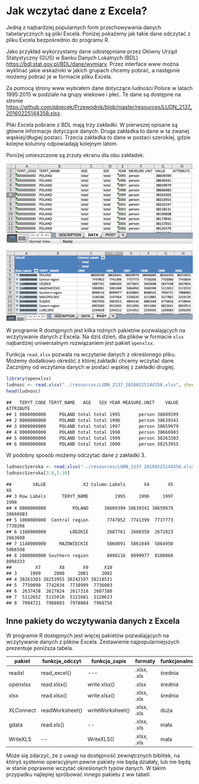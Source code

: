 # Jak wczytać dane z Excela?

Jedną z najbardziej popularnych form przechowywania danych tabelarycznych są pliki Excela. Poniżej pokażemy jak takie dane odczytać z pliku Excela bezpośrednio do programu R.

Jako przykład wykorzystamy dane udostępniane przez Główny Urząd Statystyczny (GUS) w Banku Danych Lokalnych (BDL) https://bdl.stat.gov.pl/BDL/dane/wymiary. Przez interface www można wyklinać jakie wskaźniki w jakich grupach chcemy pobrać, a następnie możemy pobrać je w formacie pliku Excela.

Za pomocą strony www wybrałem dane dotyczące ludności Polsce w latach 1995:2015 w podziale na grupy wiekowe i płeć. Te dane są dostępne na stronie https://github.com/pbiecek/Przewodnik/blob/master/resources/LUDN_2137_20160225144358.xlsx.

Pliki Excela pobrane z BDL mają trzy zakładki. W pierwszej opisane są główne informacje dotyczące danych. Druga zakładka to dane w ta zwanej wąskiej/długiej postaci. Trzecia zakładka to dane w postaci szerokiej, gdzie kolejne kolumny odpowiadają kolejnym latom.

Poniżej umieszczone są zrzuty ekranu dla obu zakładek.

![Druga zakładka z pliku Excela](rysunki/BDL1.png)

![Trzecia zakładka z pliku Excela](rysunki/BDL2.png)

W programie R dostępnych jest kilka rożnych pakietów pozwalających na wczytywanie danych z Excela. Na dziś dzień, dla plików w formacie `xlsx` najbardziej uniwersalnym rozwiązaniem jest pakiet `openxlsx`. 

Funkcja `read.xlsx` pozwala na wczytanie danych z określonego pliku. Możemy dodatkowo określić z której zakładki chcemy wczytać dane. Zacznijmy od wczytania danych w postaci wąskiej z zakładki drugiej.


```r
library(openxlsx)
ludnosc <- read.xlsx("../resources/LUDN_2137_20160225144358.xlsx", sheet = 2)
head(ludnosc)
```

```
##   TERYT_CODE TERYT_NAME   AGE   SEX YEAR MEASURE.UNIT    VALUE ATTRIBUTE
## 1 0000000000     POLAND total total 1995       person 38609399          
## 2 0000000000     POLAND total total 1996       person 38639341          
## 3 0000000000     POLAND total total 1997       person 38659979          
## 4 0000000000     POLAND total total 1998       person 38666983          
## 5 0000000000     POLAND total total 1999       person 38263303          
## 6 0000000000     POLAND total total 2000       person 38253955
```

W podobny sposób możemy odczytać dane z zakładki 3.


```r
ludnoscSzeroka <- read.xlsx("../resources/LUDN_2137_20160225144358.xlsx", sheet = 3)
ludnoscSzeroka[3:8,1:10]
```

```
##        VALUE              X2 Column.Labels       X4       X5       X6
## 3 Row Labels      TERYT_NAME          1995     1996     1997     1998
## 4 0000000000          POLAND      38609399 38639341 38659979 38666983
## 5 1000000000  Central region       7747852  7741399  7737773  7730206
## 6 1100000000         ŁÓDZKIE       2687761  2680350  2672823  2663608
## 7 1140000000     MAZOWIECKIE       5060091  5061049  5064950  5066598
## 8 2000000000 Southern region       8098116  8099977  8100860  8098333
##         X7       X8       X9      X10
## 3     1999     2000     2001     2002
## 4 38263303 38253955 38242197 38218531
## 5  7750090  7742834  7738999  7736003
## 6  2637438  2627824  2617318  2607380
## 7  5112652  5115010  5121681  5128623
## 8  7994721  7988083  7978084  7968750
```


## Inne pakiety do wczytywania danych z Excela

W programie R dostępnych jest więcej pakietów pozwalających na wczytywanie danych z plików Excela. Zestawienie najpopularniejszych prezentuje poniższa tabela.

pakiet | funkcja_odczyt | funkcja_zapis  | formaty | funkcjonalność | szybkość | wymaga_programu
---           | ---    | ---    | --- | --- | --- | ---
readxl      | read_excel() | --- | .xlsx, .xls | średnia  | duża | 
openxlsx      | read.xlsx() | write.xlsx() | .xlsx | średnia  |duża | 
xlsx      | read.xlsx() | write.xlsx() | .xlsx, .xls | średnia  |mała | Java
XLConnect     | readWorksheet() | writeWorksheet() | .xlsx, .xls | duża  | mała | Java
gdata         | read.xls() | -- | .xlsx, .xls | mała | średnia | Perl
WriteXLS      | -- | WriteXLS() | .xlsx, .xls | mała | średnia | Perl


Może się zdarzyć, że z uwagi na dostępność zewnętrznych biblitek, na któryś systemie operacyjnym pewne pakiety nie będą działały, lub nie będą w stanie poprawnie wczytać określonych typów danych. W takim przypadku najlepiej spróbować innego pakietu z ww tabeli.

